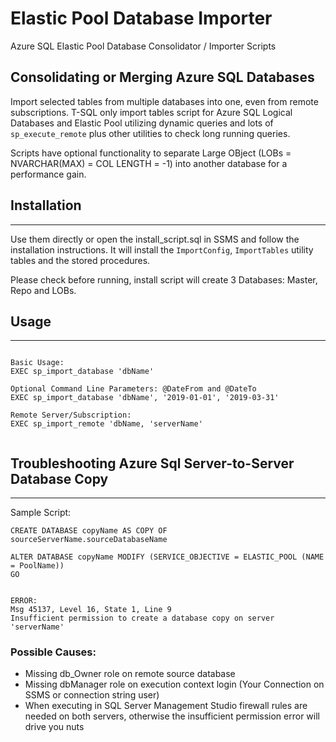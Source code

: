 # Elastic Pool Database Importer
Azure SQL Elastic Pool Database Consolidator / Importer Scripts


Consolidating or Merging Azure SQL Databases
---------------------------------------------------------------

Import selected tables from multiple databases into one, even from remote subscriptions. T-SQL only import tables script for 
Azure SQL Logical Databases and Elastic Pool utilizing dynamic queries and lots of `sp_execute_remote` plus 
other utilities to check long running queries. 


Scripts have optional functionality to separate Large OBject (LOBs = NVARCHAR(MAX) = COL LENGTH = -1)
into another database for a performance gain. 



## Installation
--------------------------------------------------------------
Use them directly or open the install_script.sql in SSMS and follow the installation instructions. 
It will install the `ImportConfig`, `ImportTables` utility tables and the stored procedures.

Please check before running, install script will create 3 Databases: Master, Repo and LOBs. 


## Usage 
--------------------------------------------------------------

```

Basic Usage: 
EXEC sp_import_database 'dbName'

Optional Command Line Parameters: @DateFrom and @DateTo 
EXEC sp_import_database 'dbName', '2019-01-01', '2019-03-31'

Remote Server/Subscription:
EXEC sp_import_remote 'dbName, 'serverName' 


```


## Troubleshooting Azure Sql Server-to-Server Database Copy
---------------------------------------------------------------

Sample Script: 

```
CREATE DATABASE copyName AS COPY OF sourceServerName.sourceDatabaseName 

ALTER DATABASE copyName MODIFY (SERVICE_OBJECTIVE = ELASTIC_POOL (NAME = PoolName))
GO


ERROR: 
Msg 45137, Level 16, State 1, Line 9
Insufficient permission to create a database copy on server 'serverName'
```

### Possible Causes: 
* Missing db_Owner role on remote source database 
* Missing dbManager role on execution context login (Your Connection on SSMS or connection string user)
* When executing in SQL Server Management Studio firewall rules are needed on both servers, otherwise 
  the insufficient permission error will drive you nuts



